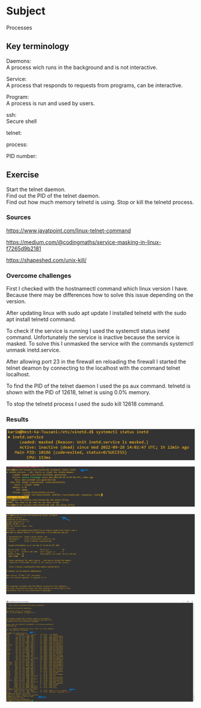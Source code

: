 # Subject
Processes  

## Key terminology
Daemons:  
A process wich runs in the background and is not interactive.  

Service:  
A process that responds to requests from programs, can be interactive.  

Program:  
A process is run and used by users.  

ssh:  
Secure shell  

telnet:  

process:  
  
PID number:

## Exercise  
Start the telnet daemon.  
Find out the PID of the telnet daemon.  
Find out how much memory telnetd is using.
Stop or kill the telnetd process.

### Sources
https://www.javatpoint.com/linux-telnet-command  

https://medium.com/@codingmaths/service-masking-in-linux-f7265d9b2181  

https://shapeshed.com/unix-kill/  


### Overcome challenges  
First I checked with the hostnamectl command which linux version I have. Because there may be differences how to solve this issue depending on the version.  

After updating linux with sudo apt update I installed telnetd with the sudo apt install telnetd command.  

To check if the service is running I used the systemctl status inetd command. Unfortunately the service is inactive because the service is masked. To solve this I unmasked the service with the commands systemctl unmask inetd.service.  

After allowing port 23 in the firewall en reloading the firewall I started the telnet deamon by connecting to the localhost with the command telnet localhost.  

To find the PID of the telnet daemon I used the ps aux command. telnetd is shown with the PID of 12618, telnet is using 0.0% memory.  

To stop the telnetd process I used the sudo kill 12618 command. 

### Results  
![image of service masked](https://raw.githubusercontent.com/Techgrounds-Cloud-9/cloud-9-karimtouzani24/main/00_includes/LNX_6/LNX_06a.png)  

![image of masked service solved](https://raw.githubusercontent.com/Techgrounds-Cloud-9/cloud-9-karimtouzani24/main/00_includes/LNX_6/LNX_06b.png)  

![image of telnet daemon started](https://raw.githubusercontent.com/Techgrounds-Cloud-9/cloud-9-karimtouzani24/main/00_includes/LNX_6/LNX_06c.png)  

![image of pid, memory and service stopped](https://raw.githubusercontent.com/Techgrounds-Cloud-9/cloud-9-karimtouzani24/main/00_includes/LNX_6/LNX_06d.png)  

